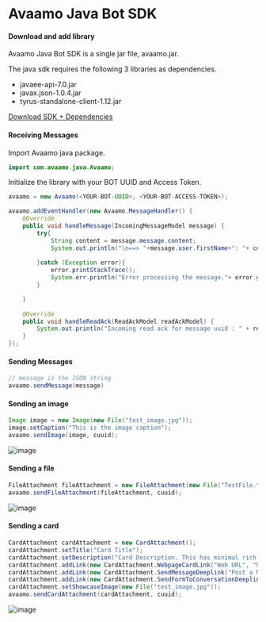 # Avaamo Java Bot SDK

#### Download and add library
Avaamo Java Bot SDK is a single jar file, avaamo.jar.

The java sdk requires the following 3 libraries as dependencies.

* javaee-api-7.0.jar 
* javax.json-1.0.4.jar
* tyrus-standalone-client-1.12.jar

[ Download SDK + Dependencies ](https://github.com/avaamo/java/blob/master/avaamo_java_1.0.zip?raw=true)

#### Receiving Messages

Import Avaamo java package.
```java
import com.avaamo.java.Avaamo;

```
Initialize the library with your BOT UUID and Access Token.

```java
avaamo = new Avaamo(<YOUR-BOT-UUID>, <YOUR-BOT-ACCESS-TOKEN>);

avaamo.addEventHandler(new Avaamo.MessageHandler() {
	@Override
	public void handleMessage(IncomingMessageModel message) {
		try{
			String content = message.message.content;
			System.out.println("\n==> "+message.user.firstName+": "+ content);					
			
		}catch (Exception error){
			error.printStackTrace();
			System.err.println("Error processing the message."+ error.getMessage());
		}

	}
	
	@Override
	public void handleReadAck(ReadAckModel readAckModel) {
		System.out.println("Incoming read ack for message uuid : " + readAckModel.read_ack.message_uuid );
	}
});

```
#### Sending Messages

```java
// message is the JSON string
avaamo.sendMessage(message)
```

#### Sending an image

```java
Image image = new Image(new File("test_image.jpg"));
image.setCaption("This is the image caption");
avaamo.sendImage(image, cuuid);
```
![image](image.png)

#### Sending a file

```java
FileAttachment fileAttachment = new FileAttachment(new File("TestFile.txt"));
avaamo.sendFileAttachment(fileAttachment, cuuid);
```
![image](file.png)

#### Sending a card

```java
CardAttachment cardAttachment = new CardAttachment();
cardAttachment.setTitle("Card Title");
cardAttachment.setDescription("Card Description. This has minimal rich text capabilities as well. For example <b>Bold</b> <i>Italics</i>");
cardAttachment.addLink(new CardAttachment.WebpageCardLink("Web URL", "http://www.avaamo.com"));
cardAttachment.addLink(new CardAttachment.SendMessageDeeplink("Post a Message", "Sample Action"));
cardAttachment.addLink(new CardAttachment.SendFormToConversationDeeplink("Open a Form", "63c906c3-553e-9680-c273-28d1e54da050", "Say Yes", null));
cardAttachment.setShowcaseImage(new File("test_image.jpg"));
avaamo.sendCardAttachment(cardAttachment, cuuid);
```
![image](card.png)